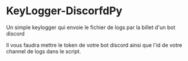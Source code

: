 # KeyLogger-DiscorfdPy
Un simple keylogger qui envoie le fichier de logs par la billet d'un bot discord

Il vous faudra mettre le token de votre bot discord ainsi que l'id de votre channel de logs dans le script.
